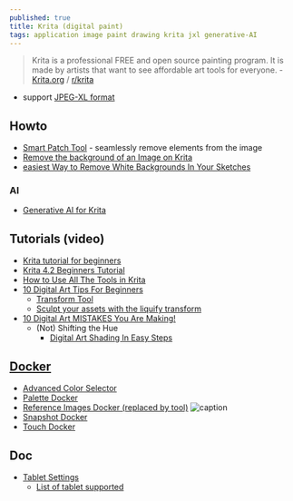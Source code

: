 ```yaml
---
published: true
title: Krita (digital paint)
tags: application image paint drawing krita jxl generative-AI
---
```

> Krita is a professional FREE and open source painting program. It is made by artists that want to see affordable art tools for everyone. - [Krita.org](https://krita.org/en/features/highlights/) / [r/krita](https://www.reddit.com/r/krita/comments/7ym0gw/drawing_with_a_mouse/)

- support [JPEG-XL format](https://docs.krita.org/en/general_concepts/file_formats/file_jxl.html)

## Howto
- [Smart Patch Tool](https://docs.krita.org/en/reference_manual/tools/smart_patch.html) - seamlessly remove elements from the image
- [Remove the background of an Image on Krita](https://www.youtube.com/watch?v=F773Jfd6J0o)
- [easiest Way to Remove White Backgrounds In Your Sketches](https://www.youtube.com/watch?v=wnPtvYT07G0)

### AI
- [Generative AI for Krita](https://github.com/Acly/krita-ai-diffusion#-generative-ai-for-krita)


## Tutorials (video)
- [Krita tutorial for beginners](https://www.youtube.com/watch?v=TH2EDTNjvBw)
- [Krita 4.2 Beginners Tutorial](https://www.youtube.com/watch?v=60EzhNLLhLM)
- [How to Use All The Tools in Krita](https://www.youtube.com/watch?v=FLF-1_66T6A)
- [10 Digital Art Tips For Beginners](https://www.youtube.com/watch?v=sbcp_eKYoSM)
	- [Transform Tool](https://docs.krita.org/en/reference_manual/tools/transform.html#transform-tool)
	- [Sculpt your assets with the liquify transform](https://www.youtube.com/watch?v=54_pCb5e2OU)
- [10 Digital Art MISTAKES You Are Making!](https://www.youtube.com/watch?v=WQWp8kc-EVw)
	- (Not) Shifting the Hue
	    - [Digital Art Shading In Easy Steps](https://www.youtube.com/watch?v=EsFf9mQ0Upo)
        
## [Docker](https://docs.krita.org/en/reference_manual/dockers.html)
- [Advanced Color Selector](https://docs.krita.org/en/reference_manual/dockers/advanced_color_selector.html)
- [Palette Docker](https://docs.krita.org/en/reference_manual/dockers/palette_docker.html)
- [Reference Images Docker (replaced by tool)](https://docs.krita.org/en/reference_manual/dockers/reference_images_docker.html) ![caption](https://docs.krita.org/en/_images/reference_images_tool.svg)
- [Snapshot Docker](https://docs.krita.org/en/reference_manual/dockers/snapshot_docker.html)
- [Touch Docker](https://docs.krita.org/en/reference_manual/dockers/touch_docker.html)

## Doc
- [Tablet Settings](https://docs.krita.org/en/reference_manual/preferences/tablet_settings.html)
	- [List of tablet supported](https://docs.krita.org/List_of_Tablets_Supported)
